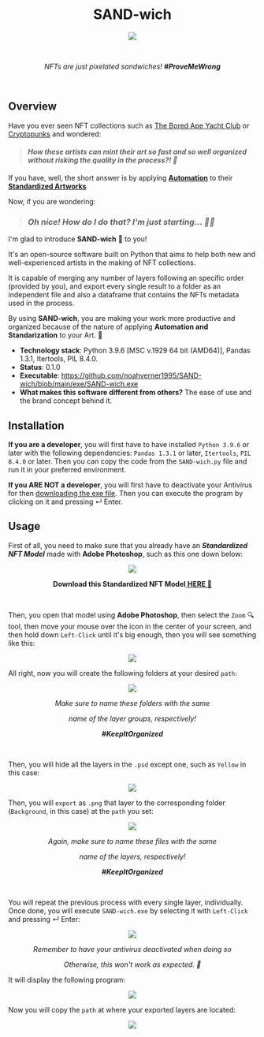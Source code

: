 <h1 align ="center"> SAND-wich</h1>
<p align="center">
    <img src="Logo/SAND-wich_icon_720.png"/>
</p>
<br>
<p align="center"><em>NFTs are just pixelated sandwiches! <b>#ProveMeWrong</b></em></p>
<br>

## Overview

Have you ever seen NFT collections such as <a href ="https://opensea.io/collection/boredapeyachtclub">The Bored Ape Yacht Club</a> or <a href ="https://opensea.io/collection/cryptopunks">Cryptopunks</a> and wondered:
  
  ><em><h4>How these artists can mint their art so fast and so well organized without risking the quality in the process?! 🤔</h4></em> 
  
If you have, well, the short answer is by applying <a href ="https://www.lighthouselabs.ca/en/blog/how-python-is-used-in-automation">**Automation**</a> to their <a href="https://www.britannica.com/technology/standardization">**Standardized Artworks**</a>

Now, if you are wondering:
  
  ><em><h3>Oh nice! How do I do that? I'm just starting... 🤷‍♂️</h3></em> 

I'm glad to introduce **SAND-wich** 🥪 to you!
  
It's an open-source software built on Python that aims to help both new and well-experienced artists in the making of NFT collections.
  
It is capable of merging any number of layers following an specific order (provided by you), and export every single result to a folder as an independent file and also a dataframe that contains the NFTs metadata used in the process.
 
By using **SAND-wich**, you are making your work more productive and organized because of the nature of applying **Automation and Standarization** to your Art. 
🗿  

  - **Technology stack**: Python 3.9.6 [MSC v.1929 64 bit (AMD64)], Pandas 1.3.1, Itertools, PIL 8.4.0.
  - **Status**:  0.1.0
  - **Executable**: https://github.com/noahverner1995/SAND-wich/blob/main/exe/SAND-wich.exe
  - **What makes this software different from others?** The ease of use and the brand concept behind it.

## Installation

**If you are a developer**, you will first have to have installed `Python 3.9.6` or later with the following dependencies: `Pandas 1.3.1` or later, `Itertools`, `PIL 8.4.0` or later. Then you can copy the code from the `SAND-wich.py` file and run it in your preferred environment.
    
**If you ARE NOT a developer**, you will first have to deactivate your Antivirus for then <a href ="https://github.com/noahverner1995/SAND-wich/blob/main/exe/SAND-wich.exe">downloading the exe file</a>. Then you can execute the program by clicking on it and pressing ↵ Enter.

## Usage

First of all, you need to make sure that you already have an ***Standardized NFT Model*** made with **Adobe Photoshop**, such as this one down below:

<p align="center">
    <img src="Sample/GIF/Sample_gif.gif"/>
</p>
<p align="center"><b>Download this Standardized NFT Model</b><a  href ="https://github.com/noahverner1995/SAND-wich/blob/main/Sample/Sample.psd"> <b>HERE 👀</b></a></p>
<br>

Then, you open that model using **Adobe Photoshop**, then select the `Zoom` 🔍 tool, then move your mouse over the icon in the center of your screen, and then hold down `Left-Click` until it's big enough, then you will see something like this:

<p align="center">
    <img src="https://github.com/noahverner1995/SAND-wich/blob/main/Sample/Step%20by%20Step%20SCREENSHOTS/001.png"/>
</p>

All right, now you will create the following folders at your desired `path`:

<p align="center">
    <img src="https://github.com/noahverner1995/SAND-wich/blob/main/Sample/Step%20by%20Step%20SCREENSHOTS/002.png"/>
</p>
<p align="center"><em>Make sure to name these folders with the same</em></p>
<p align="center"><em>name of the layer groups, respectively!</em></p>
<p align="center"><em><b>#KeepItOrganized</b></em></p>
<br>

Then, you will hide all the layers in the `.psd` except one, such as `Yellow` in this case:

<p align="center">
    <img src="https://github.com/noahverner1995/SAND-wich/blob/main/Sample/Step%20by%20Step%20SCREENSHOTS/003.png"/>
</p>

Then, you will `export` as `.png`  that layer to the corresponding folder (`Background`, in this case) at the `path` you set:
<p align="center">
    <img src="https://github.com/noahverner1995/SAND-wich/blob/main/Sample/Step%20by%20Step%20SCREENSHOTS/004.png"/>
</p>
<p align="center"><em>Again, make sure to name these files with the same</em></p>
<p align="center"><em>name of the layers, respectively!</em></p>
<p align="center"><em><b>#KeepItOrganized</b></em></p>
<br>

You will repeat the previous process with every single layer, individually. Once done, you will execute `SAND-wich.exe` by selecting it with `Left-Click` and pressing ↵ Enter:
<p align="center">
    <img src="https://github.com/noahverner1995/SAND-wich/blob/main/Sample/Step%20by%20Step%20SCREENSHOTS/005.png"/>
</p>
<p align="center"><em>Remember to have your antivirus deactivated when doing so</em></p>
<p align="center"><em>Otherwise, this won't work as expected. 🧐</em></p>

It will display the following program:

<p align="center">
    <img src="https://github.com/noahverner1995/SAND-wich/blob/main/Sample/Step%20by%20Step%20SCREENSHOTS/006.png"/>
</p>

Now you will copy the `path` at where your exported layers are located:

<p align="center">
    <img src="https://github.com/noahverner1995/SAND-wich/blob/main/Sample/Step%20by%20Step%20SCREENSHOTS/007.png"/>
</p>



